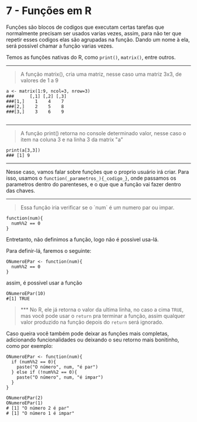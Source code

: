 # 7 - Funções em R

Funções são blocos de codigos que executam certas tarefas que normalmente precisam ser usados varias vezes, assim, para não ter que repetir esses codigos elas são agrupadas na função. Dando um nome à ela, será possivel chamar a função varias vezes.

Temos as funções nativas do R, como `print()`, `matrix()`, entre outros.

------------------------------------------------------------------------

> A função matrix(), cria uma matriz, nesse caso uma matriz 3x3, de valores de 1 a 9

```{r}
a <- matrix(1:9, ncol=3, nrow=3)
###      [,1] [,2] [,3]
###[1,]    1    4    7
###[2,]    2    5    8
###[3,]    3    6    9


```

------------------------------------------------------------------------

> A função print() retorna no console determinado valor, nesse caso o item na coluna 3 e na linha 3 da matrix "a"

```{r}
print(a[3,3])
### [1] 9

```

------------------------------------------------------------------------

Nesse caso, vamos falar sobre funções que o proprio usuário irá criar. Para isso, usamos o `function(_parametros_){_codigo_}`, onde passamos os parametros dentro do parenteses, e o que que a função vai fazer dentro das chaves.

------------------------------------------------------------------------

> Essa função iria verificar se o \`num\` é um numero par ou impar.

```{r}
function(num){
  num%%2 == 0
}
```

Entretanto, não definimos a função, logo não é possivel usa-lá.

Para definir-lá, faremos o seguinte:

```{r}
ONumeroEPar <- function(num){
  num%%2 == 0
}
```

assim, é possivel usar a função

```{r}
ONumeroEPar(10)
#[1] TRUE
```

> *** No R, ele já retorna o valor da ultima linha, no caso a cima `TRUE`, mas você pode usar o `return` pra terminar a função, assim qualquer valor produzido na função depois do `return` será ignorado.

Caso queira você também pode deixar as funções mais completas, adicionando funcionalidades ou deixando o seu retorno mais bonitinho, como por exemplo:

```{r}
ONumeroEPar <- function(num){
  if (num%%2 == 0){
    paste("O número", num, "é par")
  } else if (!num%%2 == 0){
    paste("O número", num, "é impar")  
  }
}

ONumeroEPar(2)
ONumeroEPar(1)
# [1] "O número 2 é par"
# [1] "O número 1 é impar"
```
